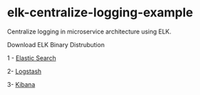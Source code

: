 # elk-centralize-logging-example
Centralize logging in microservice architecture using ELK.

Download ELK Binary Distrubution

1 - [Elastic Search](Download)

2- [Logstash](Download)

3- [Kibana](Download)
